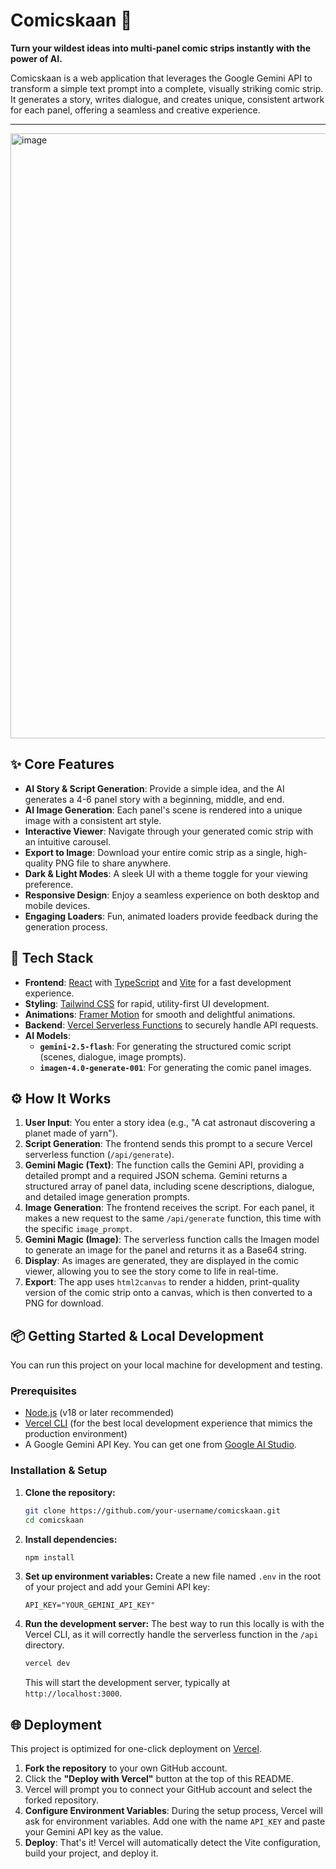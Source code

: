 # Comicskaan 🎨

**Turn your wildest ideas into multi-panel comic strips instantly with the power of AI.**

Comicskaan is a web application that leverages the Google Gemini API to transform a simple text prompt into a complete, visually striking comic strip. It generates a story, writes dialogue, and creates unique, consistent artwork for each panel, offering a seamless and creative experience.


---

<img width="1916" height="968" alt="image" src="https://github.com/user-attachments/assets/41c0a2cb-9868-45dc-ba28-8c38ce60be73" />


## ✨ Core Features

*   **AI Story & Script Generation**: Provide a simple idea, and the AI generates a 4-6 panel story with a beginning, middle, and end.
*   **AI Image Generation**: Each panel's scene is rendered into a unique image with a consistent art style.
*   **Interactive Viewer**: Navigate through your generated comic strip with an intuitive carousel.
*   **Export to Image**: Download your entire comic strip as a single, high-quality PNG file to share anywhere.
*   **Dark & Light Modes**: A sleek UI with a theme toggle for your viewing preference.
*   **Responsive Design**: Enjoy a seamless experience on both desktop and mobile devices.
*   **Engaging Loaders**: Fun, animated loaders provide feedback during the generation process.

## 🚀 Tech Stack

*   **Frontend**: [React](https://reactjs.org/) with [TypeScript](https://www.typescriptlang.org/) and [Vite](https://vitejs.dev/) for a fast development experience.
*   **Styling**: [Tailwind CSS](https://tailwindcss.com/) for rapid, utility-first UI development.
*   **Animations**: [Framer Motion](https://www.framer.com/motion/) for smooth and delightful animations.
*   **Backend**: [Vercel Serverless Functions](https://vercel.com/docs/functions) to securely handle API requests.
*   **AI Models**:
    *   **`gemini-2.5-flash`**: For generating the structured comic script (scenes, dialogue, image prompts).
    *   **`imagen-4.0-generate-001`**: For generating the comic panel images.

## ⚙️ How It Works

1.  **User Input**: You enter a story idea (e.g., "A cat astronaut discovering a planet made of yarn").
2.  **Script Generation**: The frontend sends this prompt to a secure Vercel serverless function (`/api/generate`).
3.  **Gemini Magic (Text)**: The function calls the Gemini API, providing a detailed prompt and a required JSON schema. Gemini returns a structured array of panel data, including scene descriptions, dialogue, and detailed image generation prompts.
4.  **Image Generation**: The frontend receives the script. For each panel, it makes a new request to the same `/api/generate` function, this time with the specific `image_prompt`.
5.  **Gemini Magic (Image)**: The serverless function calls the Imagen model to generate an image for the panel and returns it as a Base64 string.
6.  **Display**: As images are generated, they are displayed in the comic viewer, allowing you to see the story come to life in real-time.
7.  **Export**: The app uses `html2canvas` to render a hidden, print-quality version of the comic strip onto a canvas, which is then converted to a PNG for download.

## 📦 Getting Started & Local Development

You can run this project on your local machine for development and testing.

### Prerequisites

*   [Node.js](https://nodejs.org/) (v18 or later recommended)
*   [Vercel CLI](https://vercel.com/docs/cli) (for the best local development experience that mimics the production environment)
*   A Google Gemini API Key. You can get one from [Google AI Studio](https://aistudio.google.com/).

### Installation & Setup

1.  **Clone the repository:**
    ```bash
    git clone https://github.com/your-username/comicskaan.git
    cd comicskaan
    ```

2.  **Install dependencies:**
    ```bash
    npm install
    ```

3.  **Set up environment variables:**
    Create a new file named `.env` in the root of your project and add your Gemini API key:
    ```
    API_KEY="YOUR_GEMINI_API_KEY"
    ```

4.  **Run the development server:**
    The best way to run this locally is with the Vercel CLI, as it will correctly handle the serverless function in the `/api` directory.

    ```bash
    vercel dev
    ```
    This will start the development server, typically at `http://localhost:3000`.

## 🌐 Deployment

This project is optimized for one-click deployment on [Vercel](https://vercel.com/).

1.  **Fork the repository** to your own GitHub account.
2.  Click the **"Deploy with Vercel"** button at the top of this README.
3.  Vercel will prompt you to connect your GitHub account and select the forked repository.
4.  **Configure Environment Variables**: During the setup process, Vercel will ask for environment variables. Add one with the name `API_KEY` and paste your Gemini API key as the value.
5.  **Deploy**: That's it! Vercel will automatically detect the Vite configuration, build your project, and deploy it.
